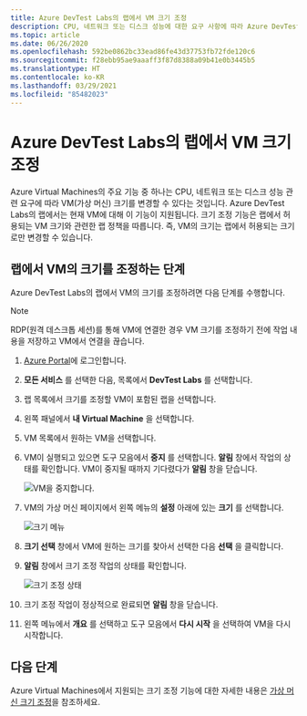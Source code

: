 ```yaml
---
title: Azure DevTest Labs의 랩에서 VM 크기 조정
description: CPU, 네트워크 또는 디스크 성능에 대한 요구 사항에 따라 Azure DevTest Labs에서 VM(가상 머신)의 크기를 변경하는 방법을 알아봅니다.
ms.topic: article
ms.date: 06/26/2020
ms.openlocfilehash: 592be0862bc33ead86fe43d37753fb72fde120c6
ms.sourcegitcommit: f28ebb95ae9aaaff3f87d8388a09b41e0b3445b5
ms.translationtype: HT
ms.contentlocale: ko-KR
ms.lasthandoff: 03/29/2021
ms.locfileid: "85482023"
---
```

# <a name="resize-a-vm-in-a-lab-in-azure-devtest-labs"></a>Azure DevTest Labs의 랩에서 VM 크기 조정
Azure Virtual Machines의 주요 기능 중 하나는 CPU, 네트워크 또는 디스크 성능 관련 요구에 따라 VM(가상 머신) 크기를 변경할 수 있다는 것입니다. Azure DevTest Labs의 랩에서는 현재 VM에 대해 이 기능이 지원됩니다. 크기 조정 기능은 랩에서 허용되는 VM 크기와 관련한 랩 정책을 따릅니다. 즉, VM의 크기는 랩에서 허용되는 크기로만 변경할 수 있습니다. 


## <a name="steps-to-resize-a-vm-in-a-lab"></a>랩에서 VM의 크기를 조정하는 단계 
Azure DevTest Labs의 랩에서 VM의 크기를 조정하려면 다음 단계를 수행합니다. 

> [!NOTE]
> RDP(원격 데스크톱 세션)를 통해 VM에 연결한 경우 VM 크기를 조정하기 전에 작업 내용을 저장하고 VM에서 연결을 끊습니다.

1. [Azure Portal](https://portal.azure.com)에 로그인합니다.
2. **모든 서비스** 를 선택한 다음, 목록에서 **DevTest Labs** 를 선택합니다.
3. 랩 목록에서 크기를 조정할 VM이 포함된 랩을 선택합니다.  
4. 왼쪽 패널에서 **내 Virtual Machine** 을 선택합니다. 
5. VM 목록에서 원하는 VM을 선택합니다.
6. VM이 실행되고 있으면 도구 모음에서 **중지** 를 선택합니다. **알림** 창에서 작업의 상태를 확인합니다. VM이 중지될 때까지 기다렸다가 **알림** 창을 닫습니다. 

    ![VM을 중지합니다.](media/devtest-lab-resize-vm/stop-vm.png)
1. VM의 가상 머신 페이지에서 왼쪽 메뉴의 **설정** 아래에 있는 **크기** 를 선택합니다.

    ![크기 메뉴](media/devtest-lab-resize-vm/size-menu.png)
1. **크기 선택** 창에서 VM에 원하는 크기를 찾아서 선택한 다음 **선택** 을 클릭합니다.     
1. **알림** 창에서 크기 조정 작업의 상태를 확인합니다.

    ![크기 조정 상태](media/devtest-lab-resize-vm/resize-status.png)
10. 크기 조정 작업이 정상적으로 완료되면 **알림** 창을 닫습니다. 
11. 왼쪽 메뉴에서 **개요** 를 선택하고 도구 모음에서 **다시 시작** 을 선택하여 VM을 다시 시작합니다. 

## <a name="next-steps"></a>다음 단계
Azure Virtual Machines에서 지원되는 크기 조정 기능에 대한 자세한 내용은 [가상 머신 크기 조정](https://azure.microsoft.com/blog/resize-virtual-machines/)을 참조하세요.


